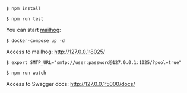 ```
$ npm install
```

```
$ npm run test
```

You can start [mailhog](https://github.com/mailhog/MailHog):

```
$ docker-compose up -d
```

Access to mailhog: http://127.0.0.1:8025/

```
$ export SMTP_URL="smtp://user:password@127.0.0.1:1025/?pool=true"
```

```
$ npm run watch
```


Access to Swagger docs: http://127.0.0.1:5000/docs/